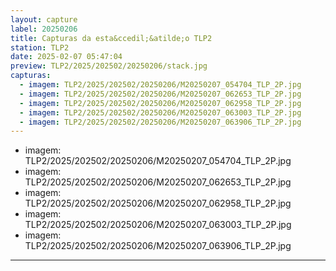 ```yaml
---
layout: capture
label: 20250206
title: Capturas da esta&ccedil;&atilde;o TLP2
station: TLP2
date: 2025-02-07 05:47:04
preview: TLP2/2025/202502/20250206/stack.jpg
capturas:
  - imagem: TLP2/2025/202502/20250206/M20250207_054704_TLP_2P.jpg
  - imagem: TLP2/2025/202502/20250206/M20250207_062653_TLP_2P.jpg
  - imagem: TLP2/2025/202502/20250206/M20250207_062958_TLP_2P.jpg
  - imagem: TLP2/2025/202502/20250206/M20250207_063003_TLP_2P.jpg
  - imagem: TLP2/2025/202502/20250206/M20250207_063906_TLP_2P.jpg
---
```

  - imagem: TLP2/2025/202502/20250206/M20250207_054704_TLP_2P.jpg
  - imagem: TLP2/2025/202502/20250206/M20250207_062653_TLP_2P.jpg
  - imagem: TLP2/2025/202502/20250206/M20250207_062958_TLP_2P.jpg
  - imagem: TLP2/2025/202502/20250206/M20250207_063003_TLP_2P.jpg
  - imagem: TLP2/2025/202502/20250206/M20250207_063906_TLP_2P.jpg
---

